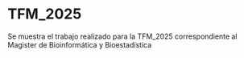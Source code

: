 # TFM_2025
Se muestra el trabajo realizado para la TFM_2025 correspondiente al Magister de Bioinformática y Bioestadística
